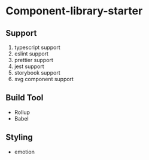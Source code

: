 # Component-library-starter

## Support

1. typescript support
2. eslint support
3. prettier support
4. jest support
5. storybook support
6. svg component support

## Build Tool

- Rollup
- Babel

## Styling 

- emotion